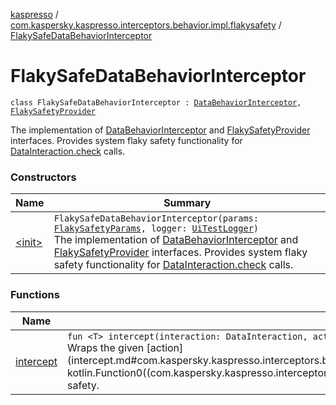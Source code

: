 [kaspresso](../../index.md) / [com.kaspersky.kaspresso.interceptors.behavior.impl.flakysafety](../index.md) / [FlakySafeDataBehaviorInterceptor](./index.md)

# FlakySafeDataBehaviorInterceptor

`class FlakySafeDataBehaviorInterceptor : `[`DataBehaviorInterceptor`](../../com.kaspersky.kaspresso.interceptors.behavior/-data-behavior-interceptor.md)`, `[`FlakySafetyProvider`](../../com.kaspersky.kaspresso.flakysafety/-flaky-safety-provider/index.md)

The implementation of [DataBehaviorInterceptor](../../com.kaspersky.kaspresso.interceptors.behavior/-data-behavior-interceptor.md) and [FlakySafetyProvider](../../com.kaspersky.kaspresso.flakysafety/-flaky-safety-provider/index.md) interfaces.
Provides system flaky safety functionality for [DataInteraction.check](#) calls.

### Constructors

| Name | Summary |
|---|---|
| [&lt;init&gt;](-init-.md) | `FlakySafeDataBehaviorInterceptor(params: `[`FlakySafetyParams`](../../com.kaspersky.kaspresso.params/-flaky-safety-params/index.md)`, logger: `[`UiTestLogger`](../../com.kaspersky.kaspresso.logger/-ui-test-logger.md)`)`<br>The implementation of [DataBehaviorInterceptor](../../com.kaspersky.kaspresso.interceptors.behavior/-data-behavior-interceptor.md) and [FlakySafetyProvider](../../com.kaspersky.kaspresso.flakysafety/-flaky-safety-provider/index.md) interfaces. Provides system flaky safety functionality for [DataInteraction.check](#) calls. |

### Functions

| Name | Summary |
|---|---|
| [intercept](intercept.md) | `fun <T> intercept(interaction: DataInteraction, action: () -> `[`T`](intercept.md#T)`): `[`T`](intercept.md#T)<br>Wraps the given [action](intercept.md#com.kaspersky.kaspresso.interceptors.behavior.impl.flakysafety.FlakySafeDataBehaviorInterceptor$intercept(androidx.test.espresso.DataInteraction, kotlin.Function0((com.kaspersky.kaspresso.interceptors.behavior.impl.flakysafety.FlakySafeDataBehaviorInterceptor.intercept.T)))/action) invocation with the flaky safety. |
